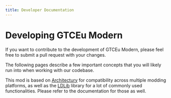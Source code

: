 ```yaml
---
title: Developer Documentation
---
```



# Developing GTCEu Modern

If you want to contribute to the development of GTCEu Modern, please feel free to submit a 
pull request with your changes.

The following pages describe a few important concepts that you will likely run into when working with our codebase.

This mod is based on [Architectury](https://docs.architectury.dev/start) for compatibility across multiple modding
platforms, as well as the [LDLib](https://github.com/Low-Drag-MC/LDLib-Architectury/wiki) library for a lot of
commonly used functionalities. Please refer to the documentation for those as well.